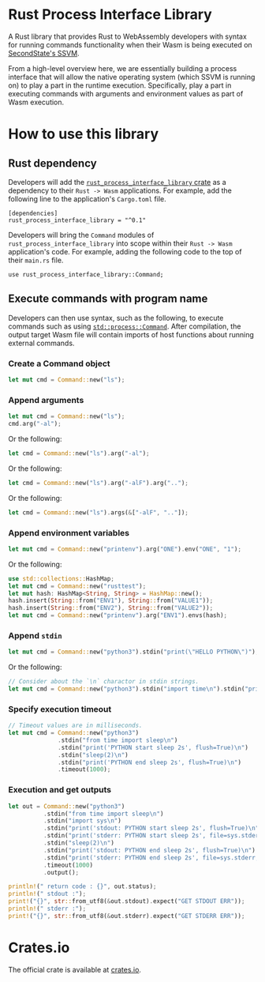 # Rust Process Interface Library

A Rust library that provides Rust to WebAssembly developers with syntax for running commands functionality when their Wasm is being executed on [SecondState's SSVM](https://github.com/second-state/SSVM).

From a high-level overview here, we are essentially building a process interface that will allow the native operating system (which SSVM is running on) to play a part in the runtime execution. Specifically, play a part in executing commands with arguments and environment values as part of Wasm execution. 

# How to use this library

## Rust dependency

Developers will add the [`rust_process_interface_library` crate](https://crates.io/crates/rust_storage_interface_library) as a dependency to their `Rust -> Wasm` applications. For example, add the following line to the application's `Cargo.toml` file.
```
[dependencies]
rust_process_interface_library = "^0.1"
```

Developers will bring the `Command` modules of `rust_process_interface_library` into scope within their `Rust -> Wasm` application's code. For example, adding the following code to the top of their `main.rs` file. 
```
use rust_process_interface_library::Command;
```

## Execute commands with program name

Developers can then use syntax, such as the following, to execute commands such as using [`std::process::Command`](https://doc.rust-lang.org/std/process/struct.Command.html). After compilation, the output target Wasm file will contain imports of host functions about running external commands.

### Create a Command object
```rust
let mut cmd = Command::new("ls");
```
### Append arguments
```rust
let mut cmd = Command::new("ls");
cmd.arg("-al");
```
Or the following:
```rust
let cmd = Command::new("ls").arg("-al");
```
Or the following:
```rust
let cmd = Command::new("ls").arg("-alF").arg("..");
```
Or the following:
```rust
let cmd = Command::new("ls").args(&["-alF", ".."]);
```
### Append environment variables
```rust
let mut cmd = Command::new("printenv").arg("ONE").env("ONE", "1");
```
Or the following:
```rust
use std::collections::HashMap;
let mut cmd = Command::new("rusttest");
let mut hash: HashMap<String, String> = HashMap::new();
hash.insert(String::from("ENV1"), String::from("VALUE1"));
hash.insert(String::from("ENV2"), String::from("VALUE2"));
let mut cmd = Command::new("printenv").arg("ENV1").envs(hash);
```
### Append `stdin`
```rust
let mut cmd = Command::new("python3").stdin("print(\"HELLO PYTHON\")");
```
Or the following:
```rust
// Consider about the `\n` charactor in stdin strings.
let mut cmd = Command::new("python3").stdin("import time\n").stdin("print(time.time())");
```
### Specify execution timeout
```rust
// Timeout values are in milliseconds.
let mut cmd = Command::new("python3")
              .stdin("from time import sleep\n")
              .stdin("print('PYTHON start sleep 2s', flush=True)\n")
              .stdin("sleep(2)\n")
              .stdin("print('PYTHON end sleep 2s', flush=True)\n")
              .timeout(1000);
```
### Execution and get outputs
```rust
let out = Command::new("python3")
          .stdin("from time import sleep\n")
          .stdin("import sys\n")
          .stdin("print('stdout: PYTHON start sleep 2s', flush=True)\n")
          .stdin("print('stderr: PYTHON start sleep 2s', file=sys.stderr, flush=True)\n")
          .stdin("sleep(2)\n")
          .stdin("print('stdout: PYTHON end sleep 2s', flush=True)\n")
          .stdin("print('stderr: PYTHON end sleep 2s', file=sys.stderr, flush=True)\n")
          .timeout(1000)
          .output();

println!(" return code : {}", out.status);
println!(" stdout :");
print!("{}", str::from_utf8(&out.stdout).expect("GET STDOUT ERR"));
println!(" stderr :");
print!("{}", str::from_utf8(&out.stderr).expect("GET STDERR ERR"));
```

# Crates.io

The official crate is available at [crates.io](https://crates.io/crates/rust_process_interface_library).
